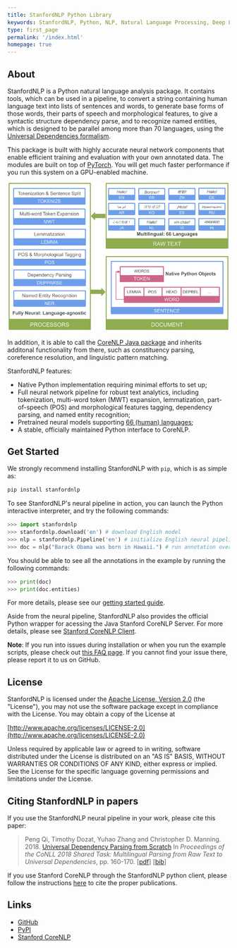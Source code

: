 ```yaml
---
title: StanfordNLP Python Library
keywords: StanfordNLP, Python, NLP, Natural Language Processing, Deep Learning, PyTorch
type: first_page
permalink: '/index.html'
homepage: true
---
```


## About

StanfordNLP is a Python natural language analysis package. It contains tools, which can be used in a pipeline, to convert a string containing human language text into lists of sentences and words, to generate base forms of those words, their parts of speech and morphological features, to give a syntactic structure dependency parse, and to recognize named entities, which is designed to be parallel among more than 70 languages, using the [Universal Dependencies formalism](https://universaldependencies.org). 

This package is built with highly accurate neural network components that enable efficient training and evaluation with your own annotated data. The modules are built on top of [PyTorch](https://pytorch.org/). You will get much faster performance if you run this system on a GPU-enabled machine.

![Stanza Pipeline](images/pipeline.png)

In addition, it is able to call the [CoreNLP Java package](https://stanfordnlp.github.io/CoreNLP) and inherits additonal functionality from there, such as constituency parsing, coreference resolution, and linguistic pattern matching.

StanfordNLP features:

* Native Python implementation requiring minimal efforts to set up;
* Full neural network pipeline for robust text analytics, including tokenization, multi-word token (MWT) expansion, lemmatization, part-of-speech (POS) and morphological features tagging, dependency parsing, and named entity recognition;
* Pretrained neural models supporting [66 (human) languages](models.md#human-languages-supported-by-stanfordnlp);
* A stable, officially maintained Python interface to CoreNLP.

## Get Started

We strongly recommend installing StanfordNLP with `pip`, which is as simple as:

```bash
pip install stanfordnlp
```

To see StanfordNLP's neural pipeline in action, you can launch the Python interactive interpreter, and try the following commands:

```python
>>> import stanfordnlp
>>> stanfordnlp.download('en') # download English model
>>> nlp = stanfordnlp.Pipeline('en') # initialize English neural pipeline
>>> doc = nlp("Barack Obama was born in Hawaii.") # run annotation over a sentence
```

You should be able to see all the annotations in the example by running the following commands: 

```python
>>> print(doc)
>>> print(doc.entities)
```

For more details, please see our [getting started guide](installation_usage.md#getting-started).

Aside from the neural pipeline, StanfordNLP also provides the official Python wrapper for acessing the Java Stanford CoreNLP Server. For more details, please see [Stanford CoreNLP Client](corenlp_client.md).

**Note**: If you run into issues during installation or when you run the example scripts, please check out [this FAQ page](faq.md). If you cannot find your issue there, please report it to us on GitHub.


## License

StanfordNLP is licensed under the [Apache License, Version 2.0](https://www.apache.org/licenses/LICENSE-2.0) (the "License"), you may not use the software package except in compliance with the License.
You may obtain a copy of the License at

[http://www.apache.org/licenses/LICENSE-2.0](http://www.apache.org/licenses/LICENSE-2.0)

Unless required by applicable law or agreed to in writing, software
distributed under the License is distributed on an "AS IS" BASIS,
WITHOUT WARRANTIES OR CONDITIONS OF ANY KIND, either express or implied.
See the License for the specific language governing permissions and
limitations under the License.


## Citing StanfordNLP in papers

If you use the StanfordNLP neural pipeline in your work, please cite this paper:

> Peng Qi, Timothy Dozat, Yuhao Zhang and Christopher D. Manning. 2018. [Universal Dependency Parsing from Scratch](https://nlp.stanford.edu/pubs/qi2018universal.pdf) In *Proceedings of the CoNLL 2018 Shared Task: Multilingual Parsing from Raw Text to Universal Dependencies*, pp. 160-170. \[[pdf](https://nlp.stanford.edu/pubs/qi2018universal.pdf)\] \[[bib](https://nlp.stanford.edu/pubs/qi2018universal.bib)\]

If you use Stanford CoreNLP through the StanfordNLP python client, please follow the instructions [here](https://stanfordnlp.github.io/CoreNLP/#citing-stanford-corenlp-in-papers) to cite the proper publications.

## Links

* [GitHub](https://github.com/stanfordnlp/stanfordnlp)
* [PyPI](https://pypi.org/project/stanfordnlp/)
* [Stanford CoreNLP](https://stanfordnlp.github.io/CoreNLP/)
